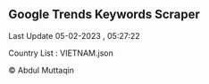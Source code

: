 

## Google Trends Keywords Scraper 
 
Last Update 05-02-2023 , 05:27:22

Country List :
VIETNAM.json



© Abdul Muttaqin 
